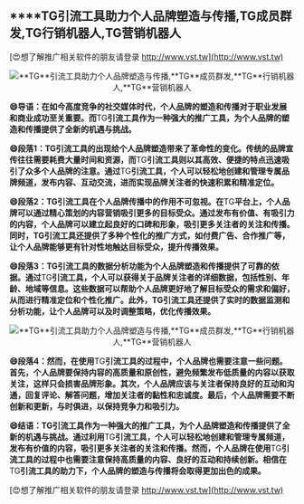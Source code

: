 ## ****TG**引流工具助力个人品牌塑造与传播,**TG**成员群发,**TG**行销机器人,**TG**营销机器人**

[😍想了解推广相关软件的朋友请登录 http://www.vst.tw](http://www.vst.tw)

 <center><img src="https://vst.tw/MP4/tuiguang/png/7.png" alt="**TG**引流工具助力个人品牌塑造与传播,**TG**成员群发,**TG**行销机器人,**TG**营销机器人"></center>

**😄导语：在如今高度竞争的社交媒体时代，个人品牌的塑造和传播对于职业发展和商业成功至关重要。而**TG**引流工具作为一种强大的推广工具，为个人品牌的塑造和传播提供了全新的机遇与挑战。**

**😄段落1：**TG**引流工具的出现给个人品牌塑造带来了革命性的变化。传统的品牌宣传往往需要耗费大量时间和资源，而**TG**引流工具则以其高效、便捷的特点迅速吸引了众多个人品牌的注意。通过**TG**引流工具，个人可以轻松地创建和管理专属品牌频道，发布内容、互动交流，进而实现品牌关注者的快速积累和精准定位。**

**😄段落2：**TG**引流工具在个人品牌传播中的作用不可忽视。在**TG**平台上，个人品牌可以通过精心策划的内容营销吸引更多的目标受众。通过发布有价值、有吸引力的内容，个人品牌可以建立起良好的口碑和形象，吸引更多关注者的关注和传播。同时，**TG**引流工具还提供了多种个性化的推广方式，如付费广告、合作推广等，让个人品牌能够更有针对性地触达目标受众，提升传播效果。**

**😄段落3：**TG**引流工具的数据分析功能为个人品牌塑造和传播提供了可靠的依据。通过**TG**引流工具，个人可以获得关于品牌关注者的详细数据，包括性别、年龄、地域等信息。这些数据可以帮助个人品牌更好地了解目标受众的需求和偏好，从而进行精准定位和个性化推广。此外，**TG**引流工具还提供了实时的数据监测和分析功能，让个人品牌可以及时调整策略，优化传播效果。**

 <center><img src="https://vst.tw/MP4/tuiguang/png/2.png" alt="**TG**引流工具助力个人品牌塑造与传播,**TG**成员群发,**TG**行销机器人,**TG**营销机器人"></center>

**😄段落4：然而，在使用**TG**引流工具的过程中，个人品牌也需要注意一些问题。首先，个人品牌要保持内容的高质量和原创性，避免频繁发布低质量的内容以获取关注，这样只会损害品牌形象。其次，个人品牌应该与关注者保持良好的互动和沟通，回复评论、解答问题，增加关注者的黏性和忠诚度。最后，个人品牌需要不断创新和更新，与时俱进，以保持竞争力和吸引力。**

**😄结语：**TG**引流工具作为一种强大的推广工具，为个人品牌塑造和传播提供了全新的机遇与挑战。通过利用**TG**引流工具，个人可以轻松地创建和管理专属频道，发布有价值的内容，吸引更多关注者的关注和传播。然而，个人品牌在使用**TG**引流工具的过程中也需要注意保持高质量的内容、良好的互动和持续创新。相信在**TG**引流工具的助力下，个人品牌的塑造与传播将会取得更加出色的成果。**

[😍想了解推广相关软件的朋友请登录 http://www.vst.tw](http://www.vst.tw)



